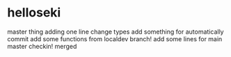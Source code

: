 # helloseki
master thing
adding one line
change types
add something for automatically commit
add some functions from localdev branch!
add some lines for main master checkin!
merged
